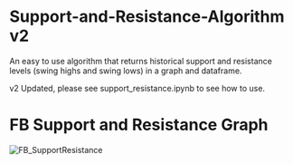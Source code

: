 # Support-and-Resistance-Algorithm v2
An easy to use algorithm that returns historical support and resistance levels (swing highs and swing lows) in a graph and dataframe.

v2 Updated, please see support_resistance.ipynb to see how to use.

# FB Support and Resistance Graph
![FB_SupportResistance](https://user-images.githubusercontent.com/30024311/62507945-ca755d00-b7ba-11e9-99ed-99ee9b923e85.png)
